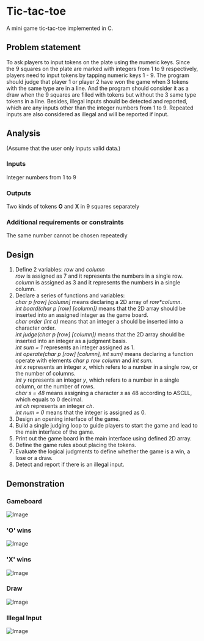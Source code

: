 # Tic-tac-toe
A mini game tic-tac-toe implemented in C.

## Problem statement
To ask players to input tokens on the plate using the numeric keys. Since the 9 squares on the plate are marked with integers from 1 to 9 respectively, players need to input tokens by tapping numeric keys 1 - 9. The program should judge that player 1 or player 2 have won the game when 3 tokens with the same type are in a line. And the program should consider it as a draw when the 9 squares are filled with tokens but without the 3 same type tokens in a line. Besides, illegal inputs should be detected and reported, which are any inputs other than the integer numbers from 1 to 9. Repeated inputs are also considered as illegal and will be reported if input.

## Analysis
(Assume that the user only inputs valid data.)  
### Inputs
Integer numbers from 1 to 9  
### Outputs
Two kinds of tokens **O** and **X** in 9 squares separately  
### Additional requirements or constraints
The same number cannot be chosen repeatedly  

## Design
1. Define 2 variables: _row_ and _column_  
_row_ is assigned as 7 and it represents the numbers in a single row.  
_column_ is assigned as 3 and it represents the numbers in a single column.  
2. Declare a series of functions and variables:  
_char p [row] [column]_ means declaring a 2D array of _row*column_.  
_int board(char p [row] [column])_ means that the 2D array should be inserted into an assigned integer as the game board.  
_char order (int a)_ means that an integer a should be inserted into a character order.  
_int judge(char p [row] [column])_ means that the 2D array should be inserted into an integer as a judgment basis.  
_int sum = 1_ represents an integer assigned as 1.  
_int operate(char p [row] [column], int sum)_ means declaring a function operate with elements _char p row column_ and _int sum_.  
_int x_ represents an integer _x_, which refers to a number in a single row, or the number of columns.  
_int y_ represents an integer _y_, which refers to a number in a single column, or the number of rows.  
_char s = 48_ means assigning a character _s_ as 48 according to ASCLL, which equals to 0 decimal.  
_int ch_ represents an integer _ch_.  
_int num = 0_ means that the integer is assigned as 0.  
3. Design an opening interface of the game.  
4. Build a single judging loop to guide players to start the game and lead to the main interface
of the game.  
5. Print out the game board in the main interface using defined 2D array.  
6. Define the game rules about placing the tokens.  
7. Evaluate the logical judgments to define whether the game is a win, a lose or a draw.  
8. Detect and report if there is an illegal input.  

## Demonstration
### Gameboard
![Image](https://github.com/weiyi-li/Tic-tac_toe/blob/master/Image/Gameboard.jpg)
### 'O' wins
![Image](https://github.com/weiyi-li/Tic-tac_toe/blob/master/Image/Owins.jpg)
### 'X' wins
![Image](https://github.com/weiyi-li/Tic-tac_toe/blob/master/Image/Xwins.jpg)
### Draw
![Image](https://github.com/weiyi-li/Tic-tac_toe/blob/master/Image/Draw.jpg)
### Illegal Input
![Image](https://github.com/weiyi-li/Tic-tac_toe/blob/master/Image/Illegal_input.jpg)

